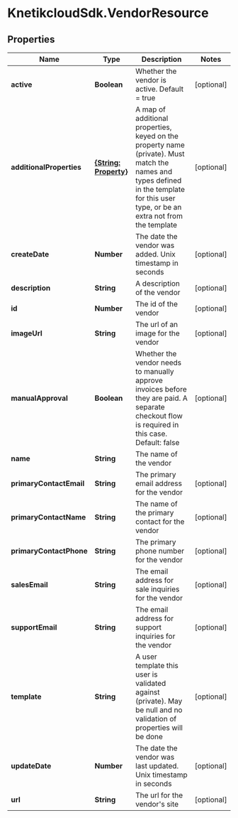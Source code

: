 # KnetikcloudSdk.VendorResource

## Properties
Name | Type | Description | Notes
------------ | ------------- | ------------- | -------------
**active** | **Boolean** | Whether the vendor is active.  Default &#x3D; true | [optional] 
**additionalProperties** | [**{String: Property}**](Property.md) | A map of additional properties, keyed on the property name (private). Must match the names and types defined in the template for this user type, or be an extra not from the template | [optional] 
**createDate** | **Number** | The date the vendor was added. Unix timestamp in seconds | [optional] 
**description** | **String** | A description of the vendor | [optional] 
**id** | **Number** | The id of the vendor | [optional] 
**imageUrl** | **String** | The url of an image for the vendor | [optional] 
**manualApproval** | **Boolean** | Whether the vendor needs to manually approve invoices before they are paid.  A separate checkout flow is required in this case.  Default: false | [optional] 
**name** | **String** | The name of the vendor | 
**primaryContactEmail** | **String** | The primary email address for the vendor | [optional] 
**primaryContactName** | **String** | The name of the primary contact for the vendor | [optional] 
**primaryContactPhone** | **String** | The primary phone number for the vendor | [optional] 
**salesEmail** | **String** | The email address for sale inquiries for the vendor | [optional] 
**supportEmail** | **String** | The email address for support inquiries for the vendor | [optional] 
**template** | **String** | A user template this user is validated against (private). May be null and no validation of properties will be done | [optional] 
**updateDate** | **Number** | The date the vendor was last updated. Unix timestamp in seconds | [optional] 
**url** | **String** | The url for the vendor&#39;s site | [optional] 


